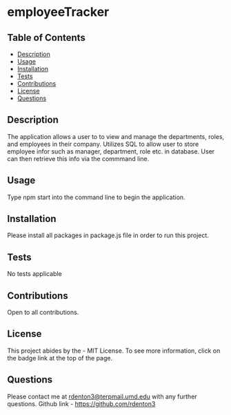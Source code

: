 # employeeTracker
  

  ## Table of Contents 
  * [Description](#description)
  * [Usage](#usage)
  * [Installation](#installation)
  * [Tests](#tests)
  * [Contributions](#contributions)
  * [License](#license)
  * [Questions](#questions)

  ## Description
  The application allows a user to to view and manage the departments, roles, and employees in their company. Utilizes SQL to allow user to store employee infor such as manager, department, role etc. in database. User can then retrieve this info via the commmand line.

  ## Usage
Type npm start into the command line to begin the application.
  ## Installation
Please install all packages in package.js file in order to run this project.

  ## Tests
  No tests applicable 
  
  ## Contributions
  Open to all contributions.

  ## License
  This project abides by the - MIT License. To see more information, click on the badge link at the top of the page.

  ## Questions
  Please contact me at rdenton3@terpmail.umd.edu with any further questions. 
  Github link - https://github.com/rdenton3
